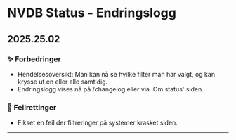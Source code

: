# NVDB Status - Endringslogg

## 2025.25.02
### ✨ Forbedringer
* Hendelsesoversikt: Man kan nå se hvilke filter man har valgt, og kan krysse ut en eller alle samtidig. 
* Endringslogg vises nå på /changelog eller via 'Om status' siden. 

### 🐛 Feilrettinger
* Fikset en feil der filtreringer på systemer krasket siden.

----
